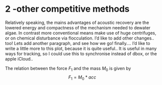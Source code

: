 # 2 -other competitive methods
Relatively speaking, the mains advantages of acoustic recovery are the lowered energy and compactness of the mechanism needed to dewater algae. In contrast more conventional means make use of huge centrifuges, or on chemical disturbance via flocculation. I’d like to add other changes.. too! 
Lets add another paragraph, and see how we go!
finally….
I’d like to write a little more to this plot, because it is quite useful..
It is useful in many ways for tracking, so I could use this to synchronise instead of dbox, or the apple iCloud.. 
<script type="text/x-mathjax-config">
MathJax.Hub.Config({tex2jax: {inlineMath:[['$','$']]}});
</script>
<script type="text/javascript" src="http://cdn.mathjax.org/mathjax/latest/MathJax.js?config=TeX-AMS-MML_HTMLorMML"></script>
The relation between the force $F_1$ and the mass $M_0$ is given by 
$$    F_1 = M_0 * acc    $$
